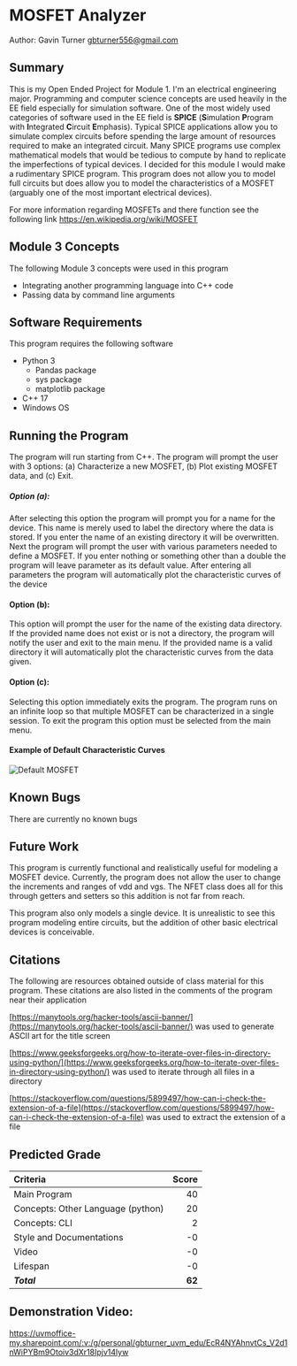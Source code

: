 # MOSFET Analyzer
Author: Gavin Turner <gbturner556@gmail.com>

## Summary
This is my Open Ended Project for Module 1. I'm an electrical engineering major. 
Programming and computer science concepts are used heavily in the EE field especially 
for simulation software. One of the most widely used categories of software used in the 
EE field is **SPICE** (**S**imulation **P**rogram with **I**ntegrated **C**ircuit 
**E**mphasis). Typical SPICE applications allow you to simulate complex circuits before
spending the large amount of resources required to make an integrated circuit. Many 
SPICE programs use complex mathematical models that would be tedious to compute by hand
to replicate the imperfections of typical devices. I decided for this module I would make
a rudimentary SPICE program. This program does not allow you to model full circuits but
does allow you to model the characteristics of a MOSFET (arguably one of the most important
electrical devices). 

For more information regarding MOSFETs and there function see the following link
<https://en.wikipedia.org/wiki/MOSFET>

## Module 3 Concepts
The following Module 3 concepts were used in this program
- Integrating another programming language into C++ code
- Passing data by command line arguments

## Software Requirements
This program requires the following software
- Python 3
  - Pandas package
  - sys package
  - matplotlib package
- C++ 17
- Windows OS

## Running the Program
The program will run starting from C++. The program will prompt the user with 3 options:
(a) Characterize a new MOSFET, (b) Plot existing MOSFET data, and (c) Exit.

##### Option (a):
After selecting this option the program will prompt you for a name for the device.
This name is merely used to label the directory where the data is stored. If you enter 
the name of an existing directory it will be overwritten.
Next the program will prompt the user with various parameters needed
to define a MOSFET. If you enter nothing or something other than a double the program
will leave parameter as its default value. After entering all parameters the program
will automatically plot the characteristic curves of the device

#### Option (b):
This option will prompt the user for the name of the existing data directory. If the provided
name does not exist or is not a directory, the program will notify the user and exit to the main 
menu. If the provided name is a valid directory it will automatically plot the characteristic 
curves from the data given.

#### Option (c):
Selecting this option immediately exits the program. The program runs on an infinite loop
so that multiple MOSFET can be characterized in a single session. To exit the program this
option must be selected from the main menu.

#### Example of Default Characteristic Curves

![Default MOSFET](../../Users/gbtur/Downloads/Figure_1.png)
## Known Bugs
There are currently no known bugs

## Future Work
This program is currently functional and realistically useful for modeling a MOSFET device.
Currently, the program does not allow the user to change the increments and ranges of vdd 
and vgs. The NFET class does all for this through getters and setters so this addition is
not far from reach. 

This program also only models a single device. It is unrealistic to see this program modeling
entire circuits, but the addition of other basic electrical devices is conceivable.

## Citations
The following are resources obtained outside of class material for this program. These 
citations are also listed in the comments of the program near their application 

[https://manytools.org/hacker-tools/ascii-banner/](https://manytools.org/hacker-tools/ascii-banner/)
was used to generate ASCII art for the title screen

[https://www.geeksforgeeks.org/how-to-iterate-over-files-in-directory-using-python/](https://www.geeksforgeeks.org/how-to-iterate-over-files-in-directory-using-python/)
was used to iterate through all files in a directory

[https://stackoverflow.com/questions/5899497/how-can-i-check-the-extension-of-a-file](https://stackoverflow.com/questions/5899497/how-can-i-check-the-extension-of-a-file)
was used to extract the extension of a file

## Predicted Grade

| Criteria                          |  Score |
|:----------------------------------|-------:|
| Main Program                      |     40 |
| Concepts: Other Language (python) |     20 |
| Concepts: CLI                     |      2 |
| Style and Documentations          |     -0 |
| Video                             |     -0 |
| Lifespan                          |     -0 |
| ***Total***                       | **62** |

## Demonstration Video:
<https://uvmoffice-my.sharepoint.com/:v:/g/personal/gbturner_uvm_edu/EcR4NYAhnvtCs_V2d1nWiPYBm9Otoiv3dXr18Ipjv14lyw>
